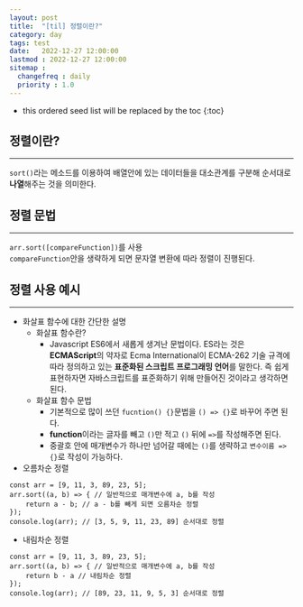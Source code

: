 ```yaml
---
layout: post
title:  "[til] 정렬이란?"
category: day
tags: test
date:   2022-12-27 12:00:00 
lastmod : 2022-12-27 12:00:00
sitemap :
  changefreq : daily
  priority : 1.0
---
```




<!-- prettier-ignore -->
* this ordered seed list will be replaced by the toc
{:toc}

## 정렬이란?

---

`sort()`라는 메소드를 이용하여 배열안에 있는 데이터들을 대소관계를 구분해 순서대로 **나열**해주는 것을 의미한다.

## 정렬 문법

---

`arr.sort([compareFunction])`를 사용  
`compareFunction`안을 생략하게 되면 문자열 변환에 따라 정렬이 진행된다.

## 정렬 사용 예시

---

- 화살표 함수에 대한 간단한 설명
  - 화살표 함수란?
    - Javascript ES6에서 새롭게 생겨난 문법이다. ES라는 것은 **ECMAScript**의 약자로 Ecma International이 ECMA-262 기술 규격에 따라 정의하고 있는 **표준화된 스크립트 프로그래밍 언어**를 말한다. 즉 쉽게 표현하자면 자바스크립트를 표준화하기 위해 만들어진 것이라고 생각하면 된다.
  - 화살표 함수 문법
    - 기본적으로 많이 쓰던 `fucntion() {}`문법을 `() => {}`로 바꾸어 주면 된다.
    - **function**이라는 글자를 빼고 `()`만 적고 `()` 뒤에 `=>`를 작성해주면 된다.
    - 중괄호 안에 매개변수가 하나만 넘어갈 때에는 `()`를 생략하고 `변수이름 => {}`로 작성이 가능하다.
- 오름차순 정렬

```
const arr = [9, 11, 3, 89, 23, 5];
arr.sort((a, b) => { // 일반적으로 매개변수에 a, b를 작성
    return a - b; // a - b를 빼게 되면 오름차순 정렬
});
console.log(arr); // [3, 5, 9, 11, 23, 89] 순서대로 정렬
```

- 내림차순 정렬

```
const arr = [9, 11, 3, 89, 23, 5];
arr.sort((a, b) => { // 일반적으로 매개변수에 a, b를 작성
    return b - a // 내림차순 정렬
});
console.log(arr); // [89, 23, 11, 9, 5, 3] 순서대로 정렬
```